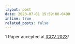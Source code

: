 ```yaml
---
layout: post
date: 2023-07-01 15:59:00-0400
inline: true
related_posts: false
---
```


1 Paper accepted at [ICCV 2023](https://iccv2023.thecvf.com/)!
